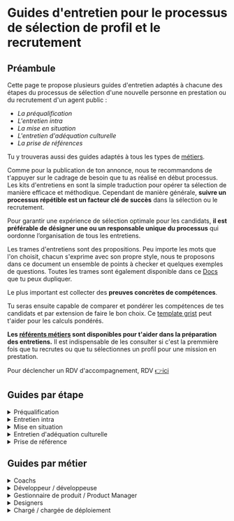# Guides d'entretien pour le processus de sélection de profil et le recrutement

## Préambule

Cette page te propose plusieurs guides d'entretien adaptés à chacune des étapes du processus de sélection d'une nouvelle personne en prestation ou du recrutement d'un agent public :
* *La préqualification*
* *L'entretien intra*
* *La mise en situation*
* *L'entretien d'adéquation culturelle*
* *La prise de références*

Tu y trouveras aussi des guides adaptés à tous les types de [métiers](https://doc.incubateur.net/communaute/travailler-chez-beta.gouv.fr/les-differents-metiers).

Comme pour la publication de ton annonce, nous te recommandons de t'appuyer sur le cadrage de besoin que tu as réalisé en début processus. Les kits d'entretiens en sont la simple traduction pour opérer ta sélection de manière efficace et méthodique. Cependant de manière générale, **suivre un processus répétible est un facteur clé de succès** dans la sélection ou le recrutement.

Pour garantir une expérience de sélection optimale pour les candidats, **il est préférable de désigner une ou un responsable unique du processus** qui oordonne l’organisation de tous les entretiens.

Les trames d'entretiens sont des propositions. Peu importe les mots que l'on choisit, chacun s'exprime avec son propre style, nous te proposons dans ce document un ensemble de points à checker et quelques exemples de questions. Toutes les trames sont également disponible dans ce [Docs](https://docs.numerique.gouv.fr/docs/d56d43a5-35f1-4e44-9c4f-decc471d3661/) que tu peux dupliquer.

Le plus important est collecter des **preuves concrètes de compétences**.

Tu seras ensuite capable de comparer et pondérer les compétences de tes candidats et par extension de faire le bon choix. Ce [template grist](https://grist.numerique.gouv.fr/o/isn/gBv9SB9qWfMn/Untitled-document/p/1) peut t'aider pour les calculs pondérés.

**Les [référents métiers](https://doc.incubateur.net/communaute/solliciter-et-contribuer-a-la-communaute/je-sollicite-de-laide-transverse/laide-au-recrutement-des-referents-metiers) sont disponibles pour t'aider dans la préparation des entretiens.** Il est indispensable de les consulter si c'est la premmière fois que tu recrutes ou que tu sélectionnes un profil pour une mission en prestation.

Pour déclencher un RDV d'accompagnement, RDV [👉ici](https://grist.numerique.gouv.fr/o/isn/forms/4QncvyEckeLHhdfRYFUxJF/7)

## Guides par étape

<details>

<summary>Préqualification</summary>


C'est le premier entretien ! Il peut être conduit par une personne tierce afin de te faire gagner du temps en tant qu'intra.\
L'objectif est simple : s'assurer que tous les points essentiels pour la mission sont couverts avant d'envisager d'aller plus loin. Si\
Le RDV est simple et rapide (moins de 30 minutes).

Si trop de points clés sont manquants (tel que définis dans la prise de brief) il n'est pas nécessaire d'aller plus loin. Tout le monde gagnera du temps !

### La trame

Après avoir introduit en 2 minutes le contexte de l'échange et qui on est. On donne la parole au candidat en suivant cet exemple de chapitrage :

|                                                                                                                                                                                                                                                                  |                                                                                                                                                                                                                                          |
| ---------------------------------------------------------------------------------------------------------------------------------------------------------------------------------------------------------------------------------------------------------------- | ---------------------------------------------------------------------------------------------------------------------------------------------------------------------------------------------------------------------------------------- |
| **Questions**                                                                                                                                                                                                                                                    | **Exemples**                                                                                                                                                                                                                             |
| Courte présentation du candidat (parcours et expérience professionnelle) 💡Conseil : demander de se concentrer sur ce qui est en lien avec la mission                                                                                                            | *« Est-ce que tu peux te présenter en quelques minutes, en mettant l’accent sur ce qui te semble le plus pertinent pour cette mission ? »*                                                                                               |
| Questions d'investigation sur les compétences clés 💡Conseil : préparer 1 question par compétences clés (cf prise de brief - 3/4 maximum) afin de collecter des preuves de compétences                                                                           | *« Est-ce que tu peux me raconter une situation où tu as dû [nom de la compétence] ?* *Compétence : capacité à cadrer un besoin utilisateur → « Raconte-moi comment tu abordes un nouveau besoin côté usager. Par quoi tu commences ? »* |
| Quelle connaissance de l'univers [beta.gouv.fr](https://beta.gouv.fr) et questionnement sur le pourquoi de sa candidature 💡Conseil : comprendre son pourquoi aidera à savoir si c'est la bonne personne pour la mission                                         | *« Est-ce que tu connaissais [beta.gouv.fr](http://beta.gouv.fr) avant de postuler ? Qu’est-ce que tu en retiens ou en comprends ? »*                                                                                                    |
| Check des éléments logistiques : disponibilité, adéquation avec la politique de télétravail, accord pour la prise de référence, autres démarches en cours, cout de la prestation souhaitée. 💡Conseil : le but est de révéler tout ce qui pourrait être bloquant | *« Côté disponibilité, à partir de quand pourrais-tu commencer ? Et sur quel rythme (jours par semaine) ? »*                                                                                                                             |
| Récolter les questions du candidat 💡Conseil : le but est de révéler ses enjeux décisionnels et ce qui compte le plus                                                                                                                                            | *« Est-ce qu’il y a des points que tu aimerais éclaircir avant d’aller plus loin ? »*                                                                                                                                                    |

On clôture l'échange par des remerciements et en explicitant la suite du processus (1- si on continue ou 2- si on s'arrête).

⚠️ Pas de debrief à chaud !

`📝`Tous les contre-rendus d’entretiens sont à renseigner sur WTTJ (sur la page de chaque candidat).

</details>

<details>

<summary>Entretien intra</summary>

L'entretien intra est clé puisqu'il a vocation à déterminer si tu te projettes à collaborer avec ce.tte prestataire.

Il faut compter 45-60 minutes d'échange.

Cet entretien peut-être réunifié avec la préqualification si une seule et même personne conduit les 2 échanges (comme l'intra par exemple)

L'objectif est de checker l'ensemble des compétences nécessaires pour mener à bien la mission.\
Il faut donc préparer cet entretien avec 1 à 2 questions par compétences (cf prise de brief).

### La trame

Après avoir introduit en 2 minutes le contexte de l'échange et qui on est. On donne la parole au candidat en suivant cet exemple de chapitrage :

|                                                                                                                                                                                                                                                                                                                                                                      |                                                                                                                                                                                                                                                                                                              |
| -------------------------------------------------------------------------------------------------------------------------------------------------------------------------------------------------------------------------------------------------------------------------------------------------------------------------------------------------------------------- | ------------------------------------------------------------------------------------------------------------------------------------------------------------------------------------------------------------------------------------------------------------------------------------------------------------ |
| **Questions**                                                                                                                                                                                                                                                                                                                                                        | **Exemples**                                                                                                                                                                                                                                                                                                 |
| Questions d'investigation sur les compétences clés. On cherche des preuves de réalisations concrètes qui induisent la preuve compétence. 💡Conseil : préparer 1 question pour toutes les compétences nécessaires pour mener à bien la mission (cf prise de brief - 3/4 maximum) afin de collecter des preuves de compétences. Ici on creuse les compétences métiers. | *« Sur cette mission, il faudra [ex : structurer une base de données, mener des entretiens utilisateurs…]. Est-ce que tu as déjà eu à faire ça ? Tu t’y es pris comment ? »* *« Quelle est, selon toi, ta plus grande réussite en lien avec [compétence métier] ? Qu’est-ce que tu as fait concrètement ? »* |
| Questions sur le style de collaboration d'équipe et hiérarchique. On cherche des preuves de contextes passés proches du contexte projeté. 💡Conseil : préparer des questions situationnelles pour comprendre comment le.a prestataire travaille et dans quel type de contexte il.elle est en succès. Ici on creuse les compétences de posture et relationnelles.     | *« Peux-tu me décrire une équipe dans laquelle tu as particulièrement bien fonctionné ? Qu’est-ce qui faisait que ça fonctionnait ? »* *« Et à l’inverse, une équipe ou un projet où c’était plus compliqué pour toi ? Tu l’as vécu comment ? »*                                                             |
| Checker la compréhension du candidat sur le service numérique produit 💡Conseil : le but est de vérifier qu'après la préqualification, le candidat a vraiment compris les enjeux de ta start-up.                                                                                                                                                                     | *« Qu’est-ce que tu as compris de notre produit et de sa mission ? »* *« Selon toi, quels sont les enjeux principaux de ce service aujourd’hui ? »*                                                                                                                                                          |
| Demander les enjeux décisionnels du candidat. Qu'est ce que le ferait choisir notre mission ? 💡Conseil : le but est de continuer à investiguer sur ses enjeux décisionnels et ce qui fera la différence.                                                                                                                                                            | *« Qu’est-ce qui comptera le plus pour toi au moment de choisir ta prochaine mission ? »*                                                                                                                                                                                                                    |

On clôture l'échange par des remerciements et en explicitant la suite du processus (1- si on continue ou 2- si on s'arrête).

⚠️ Pas de debrief à chaud !

`📝`Tous les contre-rendus d’entretiens sont à renseigner sur WTTJ (sur la page de chaque candidat).


</details>

<details>

<summary>Mise en situation</summary>

Les entretiens de mises en situation sont organisés en *live* avec un expert métier sur 1 heure afin d’éviter tous les écueils liés aux préparation 100% générées par IA. C'est aussi un moyen de garantir l'équité de préparation entre les candidats.

Son objectif est de projeter les compétences préalablement validées dans le contexte de la mission. C'est aussi un excellent moyen de vérifier si il y a alignement entre les manières de collaborer.

La mise en situation est à concevoir dès la phase de prise de brief.

### La trame

Après avoir introduit en 2 minutes le contexte de l'échange et qui on est. On donne la parole au candidat en suivant cet exemple de chapitrage :

|                                                                                                                                                                                                                                                                                                                                                                                                                                                                                                                   |                                                                                                                                                                                                                                                                                                                                                                                                                       |
| ----------------------------------------------------------------------------------------------------------------------------------------------------------------------------------------------------------------------------------------------------------------------------------------------------------------------------------------------------------------------------------------------------------------------------------------------------------------------------------------------------------------- | --------------------------------------------------------------------------------------------------------------------------------------------------------------------------------------------------------------------------------------------------------------------------------------------------------------------------------------------------------------------------------------------------------------------- |
| **Questions**                                                                                                                                                                                                                                                                                                                                                                                                                                                                                                     | **Exemples**                                                                                                                                                                                                                                                                                                                                                                                                          |
| Exemple de cas pratique : *[Comment mener une action X dans le contexte Y]* [5-10 min] On livre la consigne, rappelle les infos clés sur le produit et l'équipe [5-10 min] On reformule et répond aux questions du candidat [10-20 min] Préparation autonome de la réponse par le candidat [10-20 min ] Présentation du candidat et demandes de clarification autour de la réponse formulée 💡Conseil : Laisse au maximum parler le candidat. Tu en sauras ainsi plus sur sa méthodologie et mécanique de pensée. | *1. « Imaginons que tu arrives dans l’équipe la semaine prochaine. On te confie de [action attendue : ex. lancer un audit d’accessibilité, cadrer les premiers entretiens utilisateurs, revoir l’architecture technique…]. Voici le contexte : [nom du produit], [problème en cours], [organisation de l’équipe]… Comment t’y prendrais-tu ? »* *2. « Peux-tu reformuler ce que tu as compris avant de commencer ? »* |
| Exemple de cas pratique : *[Quelle résolution du problème X dans le contexte Y]* [5-10 min] On livre la consigne, rappelle les infos clés sur le produit et l'équipe [5-10 min] On reformule et répond aux questions du candidat [10-20 min] Préparation autonome de la réponse par le candidat [10-20 min ] Présentation du candidat et demandes de clarification autour de la réponse formulée 💡Conseil : La complexité du problème est à adapter selon la séniorité attendue sur la mission.                  |                                                                                                                                                                                                                                                                                                                                                                                                                       |

On clôture l'échange par des remerciements et en explicitant la suite du processus (1- si on continue ou 2- si on s'arrête).

⚠️ Pas de debrief à chaud !

`📝`Tous les contre-rendus d’entretiens sont à renseigner sur WTTJ (sur la page de chaque candidat).

</details>

<details>

<summary>Entretien d'adéquation culturelle</summary>

Une fois la pré-sélection de 1 à 3 profils maximum, l'intra organise une rencontre avec les membres de son équipe, idéalement au bureau, pour qu’ils échangent sur :

* Les valeurs de la communauté;

* Le quotidien dans l'équipe ;

* Le management et style de collaboration ;

* N’importe sujet que le candidat souhaite aborder.

Dans cet échange on recherche des signaux d'alertes culturels potentiels qui n'auraient pas été détecté plus tôt.

Il n’est pas attendu de positionnement de type OUI / NON par les membres de l'équipe. Simplement un avis consultatif.

Le RDV est simple et rapide (moins de 30 minutes).

### La trame

Après avoir introduit en 2 minutes le contexte de l'échange et qui on est. On donne la parole au candidat en suivant cet exemple de chapitrage :

|                                                                                                                                                                                                                                                                                          |                                                                                                                                                                                        |
| ---------------------------------------------------------------------------------------------------------------------------------------------------------------------------------------------------------------------------------------------------------------------------------------- | -------------------------------------------------------------------------------------------------------------------------------------------------------------------------------------- |
| **Questions**                                                                                                                                                                                                                                                                            | **Exemples**                                                                                                                                                                           |
| Courte présentation du candidat (parcours et expérience professionnelle) 💡Conseil : demander de se concentrer sur le pourquoi de ces évolutions                                                                                                                                         | *« Est-ce que tu peux revenir sur les grandes étapes de ton parcours… et surtout sur pourquoi tu as fait ces choix-là à chaque fois ? »*                                               |
| Checker la compréhension du candidat sur la mission potentielle et sur l'équipe du service numérique 💡Conseil : le but est d'identifier ce que le candidat met en avant parmi tout ce qui lui a été présenté. C'est idéal pour checker l'alignement quant à la perception des priorités | *« Après ce qu’on t’a partagé, qu’est-ce que tu retiens de la mission et de ses enjeux ? »*                                                                                            |
| Demander les enjeux décisionnels du candidat. Qu'est ce que le ferait choisir notre mission ? 💡Conseil : le but est de continuer à investiguer sur ses enjeux décisionnels et ce qui fera la différence.                                                                                | *« Quand tu choisis une mission, qu’est-ce qui compte le plus pour toi ? »* *« Et à l’inverse, quels seraient tes signaux d’alerte, ou les choses qui pourraient te faire hésiter ? »* |
| Récolter les questions du candidat 💡Conseil : le but est de traiter ses éventuels freins.                                                                                                                                                                                               | *« Est-ce qu’il y a des points que tu aimerais éclaircir sur la mission, l’équipe ou le fonctionnement ? »*                                                                            |

On clôture l'échange par des remerciements et en explicitant la suite du processus (1- si on continue ou 2- si on s'arrête).

⚠️ Pas de debrief à chaud !

`📝`Tous les contre-rendus d’entretiens sont à renseigner sur WTTJ (sur la page de chaque candidat).


</details>

<details>

<summary>Prise de référence</summary>

La prise de références a vocation à récolter les dernières preuves de compétences que tu n'es pas parvenu à identifier. Il peut s'agir de compétences métier ou de savoir-être.

Elle permet également de lever ou confirmer par un avis tiers/neutre les éventuels doutes qui sont nés lors du processus de sélection. Et c'est bien normal car le mouton à 5 pattes n'existe pas !

Le RDV est simple et rapide (moins de 15 minutes).

### La trame

Après avoir introduit en 1 minute le contexte de l'échange et qui on est. On donne la parole au référent choisi par le candidat en suivant cet exemple de chapitrage :

|                                                                                                                                                                                                                   |                                                                                                                                     |
| ----------------------------------------------------------------------------------------------------------------------------------------------------------------------------------------------------------------- | ----------------------------------------------------------------------------------------------------------------------------------- |
| **Questions**                                                                                                                                                                                                     | **Exemples**                                                                                                                        |
| Demander un courte présentation du poste et des missions tenues par le candidat au sein de l'entreprise 💡Conseil : on peut demander pourquoi il a quitté cette organisation.                                     | *« Est-ce que vous pouvez me résumer en quelques mots le poste qu’occupait [Prénom Nom] chez vous, et ses principales missions ? »* |
| Demander une évaluation des compétences du candidat lors de son passage 💡Conseil : concentre toi sur les compétences qui t'ont fait douter pendant le processus de sélection.                                    | *« Est-ce que vous avez eu l’occasion de voir [Prénom] en situation de [compétence X] ?* *Qu’est-ce que vous avez constaté ? »*     |
| Demander la recommandation (ou non) du référent dans le contexte projeté 💡Conseil : on cherche une forme d'engagement moral de la part du référent et éventuellement les écueils qu'il.elle pourrait identifier. | *« Est-ce que vous le/la recommanderiez pour une mission de [X mois] dans un service public numérique ?»*                           |

On clôture l'échange par des remerciements.

⚠️ Pas de debrief à chaud !

`📝`Tous les contre-rendus d’entretiens sont à renseigner sur WTTJ (sur la page de chaque candidat).


</details>

## Guides par métier

<details>

<summary>Coachs</summary>

**Critères de recrutement**

1. Connaissance de l'**environnement beta.gouv.fr, Startups d'État,** ou plus largement des **enjeux de la transformation numérique de l'État**
2. **Motivations** à travailler dans le service public / sur le sujet de politique publique visé : volonté de faire bouger les lignes en sachant rester conciliant, intérêt pour la transformation numérique de l'administration, etc
3. **Adéquation** **culturelle** : culture entrepreneuriale + culture de l'intérêt général
4. Compétences en accompagnement d'équipe ou d'individus (**coaching**) : OKR, animations de formations, de rétros, capacité à savoir quand laisser faire ou prendre la main
5. Compétences **tech** : recrutement des développeurs, niveau technique, _product management_, _no code_
6. Compétences **design** : connaissance de démarches UX, maquettage rapide (Sketch, Figma)
7. Compétences **bizdev** : acquisition/conversion/rétention, deal-making
8. Track-Record entrepreneurial : quels sont les succès et les échecs passés du candidat ?
9. Posture et _soft skills_ : travail en autonomie, en équipe, en horizontalité, capacité à comprendre rapidement un contexte/jeu d'acteurs compliqué, focus problème, focus usagers, sortir de situation complexe pour tout faire pour la réussite du produit, acquérir la confiance des sponsors, capacité à fédérer autour d'une approche usager

**Guide d'entretien**

45 minutes, dont :

* 5 min de présentation
* 5 min de présentation du contexte du recrutement
* 10 min d'entretien culturel
* 15 min d'entretien technique
* 10 min de questions / réponses

</details>

<details>

<summary>Développeur / développeuse</summary>

1h30, sur le canevas suivant :

* 10 min : contexte
* 20 min : présentation : "pourquoi penses-tu pouvoir réaliser cette mission ?"
* 45 min : entretien technique : "tu peux nous montrer du code que tu as développé, en production, et expliquer ce qui te plaît et ce qui te déplaît dedans ?" (**prévoir de venir avec sa machine,** ou du code hébergé auquel on pourrait accéder : une histoire à raconter sur pourquoi ce morceau de code ou son architecture te rend particulièrement fièr(e), ou pourquoi celui-ci est vraiment très mauvais, pourquoi tu as décidé d'en arriver là, et comment tu aurais fait si les contraintes avaient été différentes)
* 15 min : questions pratiques : disponibilité, conditions

</details>

<details>

<summary>Gestionnaire de produit / Product Manager</summary>

**Environnement courant**

Parlons de ta dernière mission

* Quel est ton rôle au sein de l'équipe ? Avec qui travailles-tu ? Comment ?
* Comment décides-tu quoi construire ?
* Comment interagis-tu avec tes usagers ?
* Comment décris-tu une _user story_ ?
* Parles-nous de 2 fois où tu as du faire des arbitrages difficiles.
* Parles-nous d'une fois où tu avais une vision différente de celle de ton équipe.

**Analyse de produit**

Parlons d'un produit que tu utilises régulièrement. Pourquoi l'utilises-tu ?

* Qu'est-ce que tu n'aimes pas dessus ? Pourquoi ?
* Comment ferais-tu mieux ?
* Quelles fonctionnalités supprimerais-tu ?
* Quelles seraient les 3 prochaines fonctionnalités que tu y mettrais ?
* Qui est l'utilisateur cible ? Pourquoi ?
* Qui est le client ? Pourquoi ?
* Comment augmenterais-tu le nombre d'utilisateurs ?

**Création d'un nouveau produit**

Parlons d'un domaine qui te passionne. Quel produit voudrais-tu construire ?

* Tu es PO sur ce produit, responsable de le livrer au plus vite. Par quoi commences-tu ?
* Quelles métriques utilises-tu pour suivre l'avancement ? Pourquoi ?
* Comment as-tu choisi ce que tu n'as **pas** construit ?
* Quand et comment impliques-tu l'équipe de développement ?
* Comment gères-tu la qualité ?
* Quel modèle d'affaires mets-tu en place ?
* Comment génères-tu du trafic ?

</details>

<details>

<summary>Designers</summary>

[Voir la page dédiée.](../les-standards/design/)

</details>

<details>

<summary>Chargé / chargée de déploiement</summary>

* **Expérimenté** pour trouver ses premiers utilisateurs et consolider les usages. C’est une étape clé car les premiers usagers deviendront les futurs ambassadeurs.
* **Polyvalent** pour valider la proposition de valeur avec des premiers utilisateurs et faire le lien entre les usages terrain et l’équipe produit. Parfois le rôle de bizdev s’apparente un peu aux rôles de Product Manager et Growth Hackers.
* **Débutant** lorsque les processus de déploiement sont déjà bien organisés.

Au fil de la vie du produit il est nécessaire de choisir des profils différents :

Le recrutement des chargés de déploiement est essentiel dès le départ, pour s’assurer que son produit a un potentiel d’usage.

\*\*\*\*\
\
Pour mieux comprendre ce rôle, à multiples casquettes, tu peux te référer [à cette page.](../../travailler-chez-beta.gouv.fr/les-differents-metiers/le-charge-de-deploiement-dans-le-programme-beta.gouv.md)

Ci-dessous, tu pourras trouver des informations concernant les compétences recherchées, différentes selon le niveau de séniorité. Au début de la vie du produit, il peut être intéressant de prendre un.e chargé.e de déploiement avec plus d'expérience, afin d'être mieux accompagné.\
\
**Compétences chargé / chargée de déploiement junior**

Les **hard skills** ainsi que la curiosité et l’appétence à apprendre étaient les compétences les plus citées par les répondants.

_Outils & connaissances_

* Savoir faire une campagne mailing (les contacts froids) automatisée, analyse de résultats
* Alimenter le CRM de façon claire, synthétique et régulière.

_Gestion des partenariats & relations utilisateurs_

* Savoir pitcher sa solution de façon claire et adaptée à l’interlocuteur
* Assurer la relation client sur le long terme afin de trouver des opportunités de développement
* Savoir organiser et mener des réunions avec différents interlocuteurs (équipe, sponsors, usagers)

_Développement produit_

* Savoir remonter et hiérarchiser les besoins utilisateurs
* Expliciter les besoins utilisateurs pour l’équipe et les sponsors

_Posture_

* Être curieux: s’intéresser à l’écosystème beta et de la start up
* Être force de proposition (aimer la prospection,ne pas redouter l’objection)
* Être à l’écoute (équipe, sponsors, utilisateurs)
* Avoir une bonne capacité d’adaptation
* Être autonome
* Être organisé

_Expérience_

* Avoir une expérience, même courte, en tant que bizdev
* Maîtrise des techniques de vente

**Compétences chargé / chargée de déploiement senior**

Les **soft skills** sont beaucoup plus mis en avant en ce qui concerne les compétences des bizdev senior. Un bizdev senior devra faire preuve de leadership, et d’un excellent relationnel.

_Capacités humaines et vie d’équipe_

* Faire preuve d’écoute active
* Avoir un excellent relationnel quelques soient les interlocuteurs (savoir créer des discussions avec les différentes parties prenantes)
* Être capable de faire monter en compétence d’autres membres de l’équipe
* Faire preuve de leadership au sein de son équipe et auprès des interlocuteurs de la SET

_Gestion partenariats & relations utilisateurs_

* Être capable de trouver et entretenir des partenariats
* Savoir mener des campagnes d’acquisition par différents canaux
* Savoir convaincre

_Développement produit_

* Plan d’action
* Être capable de voir les signaux faibles et les opportunités de développement

_Outils & connaissances_

* Maitrise des outils
* S’intéresser aux outils et se former en fonction de ses besoins
* Suivre des métriques : Poser les bons indicateurs et être capables de les suivre
* Avoir une culture institutionnelle
* Comprendre des sujets complexes / Connaissance du domaine de la SET

_Posture_

* Ne pas s’enfermer dans un rôle
* Rapidement opérationnel, autonome

➡️ Pour aller plus loin :

[les-metiers-sales-and-marketing-dans-le-prive.md](../gestion-au-quotidien/renforcer-l-equipe/les-metiers-sales-and-marketing-dans-le-prive.md "mention")

</details>
